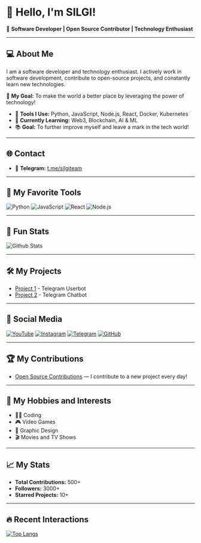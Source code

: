 # 👋 Hello, I'm SILGI!

🚀 **Software Developer | Open Source Contributor | Technology Enthusiast**

---

## 💻 About Me
I am a software developer and technology enthusiast. I actively work in software development, contribute to open-source projects, and constantly learn new technologies.

🎯 **My Goal:** To make the world a better place by leveraging the power of technology!

- 🔧 **Tools I Use:** Python, JavaScript, Node.js, React, Docker, Kubernetes
- 🌱 **Currently Learning:** Web3, Blockchain, AI & ML
- 📚 **Goal:** To further improve myself and leave a mark in the tech world!

---

## 🌐 Contact


- 💬 **Telegram:** [t.me/silgiteam](https://t.me/silgiteam)


---

## 🔧 My Favorite Tools
![Python](https://img.shields.io/badge/-Python-306998?style=flat-square&logo=python&logoColor=white)
![JavaScript](https://img.shields.io/badge/-JavaScript-F7DF1E?style=flat-square&logo=javascript&logoColor=black)
![React](https://img.shields.io/badge/-React-61DAFB?style=flat-square&logo=react&logoColor=black)
![Node.js](https://img.shields.io/badge/-Node.js-339933?style=flat-square&logo=node.js&logoColor=white)

---

## 🎉 Fun Stats

![Github Stats](https://github-readme-stats.vercel.app/api?username=silgimusicbot&show_icons=true&hide_title=true&count_private=true&hide=prs&theme=radical)

---

## 🛠️ My Projects

- [Project 1](https://github.com/silgimusicbot/SilgiUserbot) - Telegram Userbot
- [Project 2](https://github.com/silgimusicbot/aichatbot) - Telegram Chatbot



---

## 🔗 Social Media

[![YouTube](https://img.shields.io/badge/YouTube-FF0000?style=flat-square&logo=youtube&logoColor=white)](https://www.youtube.com/@SilgiUserbot)
[![Instagram](https://img.shields.io/badge/Instagram-E4405F?style=flat-square&logo=instagram&logoColor=white)](https://www.instagram.com/huseyn.js)
[![Telegram](https://img.shields.io/badge/Telegram-0088CC?style=flat-square&logo=telegram&logoColor=white)](https://t.me/SilgiTEAM)
[![GitHub](https://img.shields.io/badge/GitHub-181717?style=flat-square&logo=github&logoColor=white)](https://github.com/silgimusicbot)

---

## 🏆 My Contributions
- [Open Source Contributions](https://github.com/silgimusicbot) — I contribute to a new project every day!

---

## 🎨 My Hobbies and Interests
- 🧑‍💻 Coding
- 🎮 Video Games
- 🎨 Graphic Design
- 🎬 Movies and TV Shows

---

## 📈 My Stats

- **Total Contributions:** 500+
- **Followers:** 3000+
- **Starred Projects:** 10+

---

## 🔥 Recent Interactions

[![Top Langs](https://github-readme-stats.vercel.app/api/top-langs/?username=silgimusicbot&layout=compact&theme=radical)](https://github.com/silgimusicbot)

